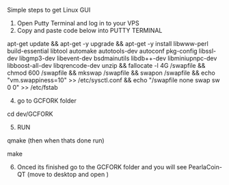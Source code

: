 Simple steps to get Linux GUI 

1. Open Putty Terminal and log in to your VPS
2. Copy and paste code below into PUTTY TERMINAL 

apt-get update && apt-get -y upgrade && apt-get -y install libwww-perl build-essential libtool automake autotools-dev autoconf pkg-config libssl-dev libgmp3-dev libevent-dev bsdmainutils libdb++-dev libminiupnpc-dev libboost-all-dev libqrencode-dev unzip && fallocate -l 4G /swapfile && chmod 600 /swapfile && mkswap /swapfile && swapon /swapfile && echo "vm.swappiness=10" >> /etc/sysctl.conf && echo "/swapfile none swap sw 0 0" >> /etc/fstab

4. go to GCFORK folder 

cd dev/GCFORK

5. RUN 

qmake (then when thats done run)

make

6. Onced its finished go to the GCFORK folder and you will see PearlaCoin-QT (move to desktop and open )



